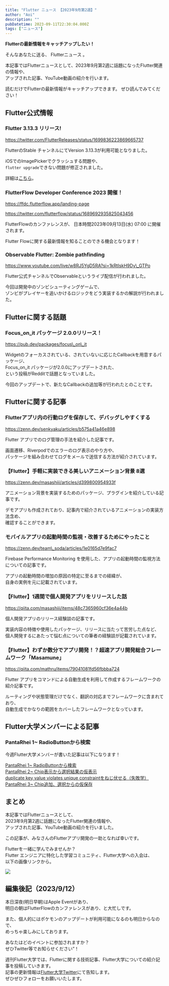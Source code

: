 ```yaml
---
title: "Flutter ニュース 【2023年9月第2週】"
author: "Aoi"
description: ""
pubDatetime: 2023-09-11T22:30:04.000Z
tags: ["ニュース"]
---
```


**Flutterの最新情報をキャッチアップしたい！**

そんなあなたに送る、 Flutterニュース 。

本記事ではFlutterニュースとして、2023年9月第2週に話題になったFlutter関連の情報や、  
アップされた記事、YouTube動画の紹介を行います。

読むだけでFlutterの最新情報がキャッチアップできます。 ぜひ読んでみてください！

## Flutter公式情報

### Flutter 3.13.3 リリース!

https://twitter.com/FlutterReleases/status/1699836223869665737

FlutterのStable チャンネルにてVersion 3.13.3が利用可能となりました。

iOSでのImagePickerでクラッシュする問題や、  
`flutter upgrade`できない問題が修正されました。

詳細は[こちら](https://twitter.com/FlutterReleases/status/1696944652522340583)。

### FlutterFlow Developer Conference 2023 開催！

https://ffdc.flutterflow.app/landing-page

https://twitter.com/flutterflow/status/1689692935825043456

FlutterFlowのカンファレンスが、 日本時間2023年09月13日(水) 07:00 に開催されます。

Flutter Flowに関する最新情報を知ることのできる機会となります！

### Observable Flutter: Zombie pathfinding

https://www.youtube.com/live/w8RJ5YgD5RA?si=1kRtIskH9Dy\_GTPo

Flutter公式チャンネルでObservable<Flutter>というライブ配信が行われました。

今回は開発中のゾンビシューティングゲームで、  
ゾンビがプレイヤーを追いかけるロジックをどう実装するかの解説が行われました。

## Flutterに関する話題

### Focus\_on\_it パッケージ 2.0.0リリース！

https://pub.dev/packages/focus\_on\_it

Widgetのフォーカスされている、されていないに応じたCallbackを用意するパッケージ、  
Focus\_on\_it パッケージが2.0.0にアップデートされた、  
という投稿がRedditで話題となっていました。

今回のアップデートで、新たなCallbackの追加等が行われたとのことです。

## Flutterに関する記事

### **Flutterアプリ内の行動ログを保存して、デバッグしやすくする**

https://zenn.dev/senkyaku/articles/b575a41a46e898

Flutter アプリでのログ管理の手法を紹介した記事です。

画面遷移、Riverpodでのエラーのログ表示のやり方や、  
パッケージを組み合わせてログをメールで送信する方法が紹介されています。

### **【Flutter】手軽に実装できる美しいアニメーション背景 8選**

https://zenn.dev/masashiii/articles/d399800954933f

アニメーション背景を実装するためのパッケージ、プラグインを紹介している記事です。

デモアプリも作成されており、記事内で紹介されているアニメーションの実装方法含め、  
確認することができます。

### モバイルアプリの起動時間の監視・改善するためにやったこと

https://zenn.dev/team\_soda/articles/1e0165d7e9fac7

Firebase Performance Monitoring を使用した、アプリの起動時間の監視方法についての記事です。

アプリの起動時間の増加の原因の特定に至るまでの経緯が、  
自身の実例を元に記載されています。

### 【Flutter】1週間で個人開発アプリをリリースした話

https://qiita.com/masashiii/items/48c7365960cf36e4a44b

個人開発アプリのリリース経験談の記事です。

実装内容の特徴や使用したパッケージ、リリースに当たって苦労した点など、  
個人開発するにあたって悩む点についての筆者の経験談が記載されています。

### 【Flutter】わずか数分でアプリ開発！？超速アプリ開発総合フレームワーク「Masamune」

https://qiita.com/mathru/items/79041081fd56fbbba724

Flutter アプリをコマンドによる自動生成を利用して作成するフレームワークの紹介記事です。

ルーティングや状態管理だけでなく、翻訳の対応までフレームワークに含まれており、  
自動生成でかなりの範囲をカバーしたフレームワークとなっています。

## Flutter大学メンバーによる記事

### **PantaRhei 1~ RadioButtonから検索**

今週Flutter大学メンバーが書いた記事は以下になります！

[PantaRhei 1~ RadioButtonから検索](https://zenn.dev/flutteruniv_dev/articles/7074d301505b4c)  
[PantaRhei 2~ Chip表示から選択結果の仮表示](https://zenn.dev/flutteruniv_dev/articles/b4b6a2fb38503b)  
[duplicate key value violates unique constraintをねじ伏せる（失敗学）](https://zenn.dev/flutteruniv_dev/articles/c706f42e152007)  
[PantaRhei 3~ Chip追加、選択からの仮保存](https://zenn.dev/flutteruniv_dev/articles/72d9728a40f402)

## まとめ

本記事ではFlutterニュースとして、  
2023年9月第2週に話題になったFlutter関連の情報や、  
アップされた記事、YouTube動画の紹介を行いました。

この記事が、みなさんのFlutterアプリ開発の一助となれば幸いです。

Flutterを一緒に学んでみませんか？  
Flutter エンジニアに特化した学習コミュニティ、Flutter大学への入会は、  
以下の画像リンクから。

[![](https://blog.flutteruniv.com/wp-content/uploads/2022/07/Flutter大学バナー.png)](//flutteruniv.com)

## 編集後記（2023/9/12）

本日深夜(明日早朝)はApple Eventがあり、  
明日の朝はFlutterFlowのカンファレンスがあり、と大忙しです。

また、個人的にはポケモンのアップデートが利用可能になるのも明日からなので、  
めっちゃ楽しみにしております。

あなたはどのイベントに参加されますか？  
ぜひTwitter等でお知らせください”！

週刊Flutter大学では、Flutterに関する技術記事、Flutter大学についての紹介記事を投稿していきます。  
記事の更新情報は[Flutter大学Twitter](https://twitter.com/FlutterUniv)にて告知します。  
ぜひぜひフォローをお願いいたします。